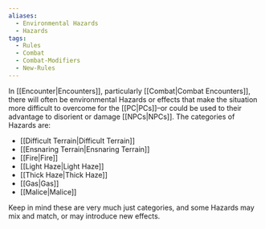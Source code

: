 ```yaml
---
aliases:
  - Environmental Hazards
  - Hazards
tags:
  - Rules
  - Combat
  - Combat-Modifiers
  - New-Rules
---
```

In [[Encounter|Encounters]], particularly [[Combat|Combat Encounters]], there will often be environmental Hazards or effects that make the situation more difficult to overcome for the [[PC|PCs]]–or could be used to their advantage to disorient or damage [[NPCs|NPCs]]. The categories of Hazards are:
- [[Difficult Terrain|Difficult Terrain]]
- [[Ensnaring Terrain|Ensnaring Terrain]]
- [[Fire|Fire]]
- [[Light Haze|Light Haze]]
- [[Thick Haze|Thick Haze]]
- [[Gas|Gas]]
- [[Malice|Malice]]

Keep in mind these are very much just categories, and some Hazards may mix and match, or may introduce new effects.

